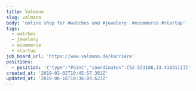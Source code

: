 ```yaml
---
title: Valmano
slug: valmano
body: 'online shop for #watches and #jewelery. #ecommerce #startup'
tags:
  - watches
  - jewelery
  - ecommerce
  - startup
job_board_url: 'https://www.valmano.de/karriere'
positions:
  - position: '{"type":"Point","coordinates":[52.533186,13.4103111]}'
created_at: '2018-02-02T10:45:57.381Z'
updated_at: '2019-06-16T10:36:09.623Z'
---
```


